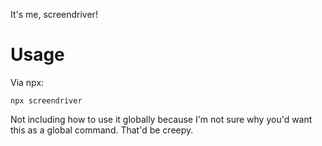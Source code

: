 It's me, screendriver!

# Usage
Via npx:
```
npx screendriver
```

Not including how to use it globally because I'm not sure why you'd want this as a global command. That'd be creepy.
